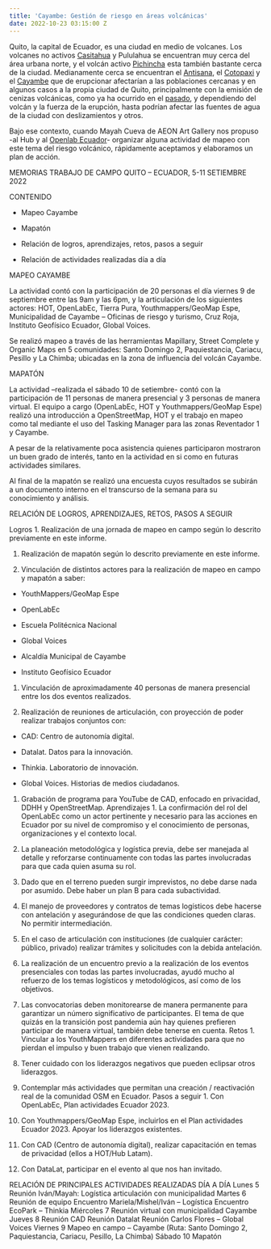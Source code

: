 ```yaml
---
title: 'Cayambe: Gestión de riesgo en áreas volcánicas'
date: 2022-10-23 03:15:00 Z
---
```


Quito, la capital de Ecuador, es una ciudad en medio de volcanes. Los volcanes no activos [Casitahua](https://es.wikipedia.org/wiki/Volc%C3%A1n_Casitagua) y Pululahua se encuentran muy cerca del área urbana norte, y el volcán activo [Pichincha](https://es.wikipedia.org/wiki/Volc%C3%A1n_Pichincha) esta también bastante cerca de la ciudad. Medianamente cerca se encuentran el [Antisana](https://es.wikipedia.org/wiki/Volc%C3%A1n_Antisana), el [Cotopaxi](https://es.wikipedia.org/wiki/Volc%C3%A1n_Cotopaxi) y el [Cayambe](https://es.wikipedia.org/wiki/Volc%C3%A1n_Cayambe) que de erupcionar afectarían a las poblaciones cercanas y en algunos casos a la propia ciudad de Quito, principalmente con la emisión de cenizas volcánicas, como ya ha ocurrido en el [pasado](https://journals.openedition.org/bifea/2290), y dependiendo del volcán y la fuerza de la erupción, hasta podrían afectar las fuentes de agua de la ciudad con deslizamientos y otros.

Bajo ese contexto, cuando Mayah Cueva de AEON Art Gallery nos propuso -al Hub y al [Openlab Ecuador](https://openlab.ec/)- organizar alguna actividad de mapeo con este tema del riesgo volcánico, rápidamente aceptamos y elaboramos un plan de acción. 

MEMORIAS TRABAJO DE CAMPO
QUITO – ECUADOR, 5-11 SETIEMBRE 2022

CONTENIDO

* Mapeo Cayambe

* Mapatón

* Relación de logros, aprendizajes, retos, pasos a seguir

* Relación de actividades realizadas día a día

MAPEO CAYAMBE

La actividad contó con la participación de 20 personas el día viernes 9 de septiembre entre las 9am y las 6pm, y la articulación de los siguientes actores: HOT, OpenLabEc, Tierra Pura, Youthmappers/GeoMap Espe, Municipalidad de Cayambe – Oficinas de riesgo y turismo, Cruz Roja, Instituto Geofísico Ecuador, Global Voices.

Se realizó mapeo a través de las herramientas Mapillary, Street Complete y Organic Maps en 5 comunidades: Santo Domingo 2, Paquiestancia, Cariacu, Pesillo y La Chimba; ubicadas en la zona de influencia del volcán Cayambe.

MAPATÓN

La actividad –realizada el sábado 10 de setiembre- contó con la participación de 11 personas de manera presencial y 3 personas de manera virtual. El equipo a cargo (OpenLabEc, HOT y Youthmappers/GeoMap Espe) realizó una introducción a OpenStreetMap, HOT y el trabajo en mapeo como tal mediante el uso del Tasking Manager para las zonas Reventador 1 y Cayambe.

A pesar de la relativamente poca asistencia quienes participaron mostraron un buen grado de interés, tanto en la actividad en si como en futuras actividades similares.

Al final de la mapatón se realizó una encuesta cuyos resultados se subirán a un documento interno en el transcurso de la semana para su conocimiento y análisis.

RELACIÓN DE LOGROS, APRENDIZAJES, RETOS, PASOS A SEGUIR

Logros  1. Realización de una jornada de mapeo en campo según lo descrito previamente en este informe.

1. Realización de mapatón según lo descrito previamente en este informe.

2. Vinculación de distintos actores para la realización de mapeo en campo y mapatón a saber:

* YouthMappers/GeoMap Espe

* OpenLabEc

* Escuela Politécnica Nacional

* Global Voices

* Alcaldía Municipal de Cayambe

* Instituto Geofísico Ecuador

1. Vinculación de aproximadamente 40 personas de manera presencial entre los dos eventos realizados.

2. Realización de reuniones de articulación, con proyección de poder realizar trabajos conjuntos con:

* CAD: Centro de autonomía digital.

* Datalat. Datos para la innovación.

* Thinkia. Laboratorio de innovación.

* Global Voices. Historias de medios ciudadanos.

 1. Grabación de programa para YouTube de CAD, enfocado en privacidad, DDHH y OpenStreetMap.
    Aprendizajes    1. La confirmación del rol del OpenLabEc como un actor pertinente y necesario para las acciones en Ecuador por su nivel de compromiso y el conocimiento de personas, organizaciones y el contexto local.

 2. La planeación metodológica y logística previa, debe ser manejada al detalle y reforzarse continuamente con todas las partes involucradas para que cada quien asuma su rol.

 3. Dado que en el terreno pueden surgir imprevistos, no debe darse nada por asumido. Debe haber un plan B para cada subactividad.

 4. El manejo de proveedores y contratos de temas logísticos debe hacerse con antelación y asegurándose de que las condiciones queden claras. No permitir intermediación.

 5. En el caso de articulación con instituciones (de cualquier carácter: público, privado) realizar trámites y solicitudes con la debida antelación.

 6. La realización de un encuentro previo a la realización de los eventos presenciales con todas las partes involucradas, ayudó mucho al refuerzo de los temas logísticos y metodológicos, así como de los objetivos.

 7. Las convocatorias deben monitorearse de manera permanente para garantizar un número significativo de participantes. El tema de que quizás en la transición post pandemia aún hay quienes prefieren participar de manera virtual, también debe tenerse en cuenta.
    Retos   1. Vincular a los YouthMappers en diferentes actividades para que no pierdan el impulso y buen trabajo que vienen realizando.

 8. Tener cuidado con los liderazgos negativos que pueden eclipsar otros liderazgos.

 9. Contemplar más actividades que permitan una creación / reactivación real de la comunidad OSM en Ecuador.
    Pasos a seguir  1. Con OpenLabEc, Plan actividades Ecuador 2023.

10. Con Youthmappers/GeoMap Espe, incluirlos en el Plan actividades Ecuador 2023. Apoyar los liderazgos existentes.

11. Con CAD (Centro de autonomía digital), realizar capacitación en temas de privacidad (ellos a HOT/Hub Latam).

12. Con DataLat, participar en el evento al que nos han invitado.

RELACIÓN DE PRINCIPALES ACTIVIDADES REALIZADAS DÍA A DÍA
Lunes 5 Reunión Iván/Mayah: Logística articulación con municipalidad
Martes 6    Reunión de equipo
Encuentro Mariela/Mishel/Iván – Logística
Encuentro EcoPark – Thinkia
Miércoles 7 Reunión virtual con municipalidad Cayambe
Jueves 8    Reunión CAD
Reunión Datalat
Reunión Carlos Flores – Global Voices
Viernes 9   Mapeo en campo – Cayambe (Ruta: Santo Domingo 2, Paquiestancia, Cariacu, Pesillo, La Chimba)
Sábado 10   Mapatón